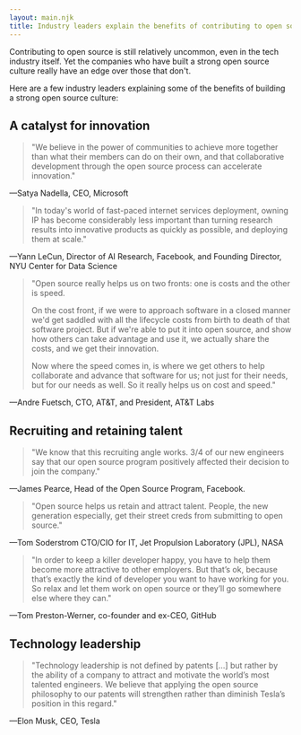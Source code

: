 ```yaml
---
layout: main.njk
title: Industry leaders explain the benefits of contributing to open source
---
```


Contributing to open source is still relatively uncommon, even in the tech industry itself.
Yet the companies who have built a strong open source culture really have an edge over those that don't.

Here are a few industry leaders explaining some of the benefits of building a strong open source culture:

## A catalyst for innovation

> "We believe in the power of communities
to achieve more together than what their members can do on their own,
and that collaborative development through the open source process can accelerate innovation."

—Satya Nadella, CEO, Microsoft

> "In today's world of fast-paced internet services deployment,
owning IP has become considerably less important
than turning research results into innovative products as quickly as possible,
and deploying them at scale."

—Yann LeCun, Director of AI Research, Facebook, and Founding Director, NYU Center for Data Science

> "Open source really helps us on two fronts: one is costs and the other is speed.
>
> On the cost front, if we were to approach software in a closed manner we'd get saddled with all the lifecycle costs from birth to death of that software project. But if we're able to put it into open source, and show how others can take advantage and use it, we actually share the costs, and we get their innovation.
> 
> Now where the speed comes in, is where we get others to help collaborate and advance that software for us; not just for their needs, but for our needs as well. So it really helps us on cost and speed."

—Andre Fuetsch, CTO, AT&T, and President, AT&T Labs

## Recruiting and retaining talent

> "We know that this recruiting angle works.
3/4 of our new engineers say that our open source program
positively affected their decision to join the company."

—James Pearce, Head of the Open Source Program, Facebook.

> "Open source helps us retain and attract talent.
People, the new generation especially,
get their street creds from submitting to open source."

—Tom Soderstrom CTO/CIO for IT, Jet Propulsion Laboratory (JPL), NASA

> "In order to keep a killer developer happy,
you have to help them become more attractive to other employers.
But that’s ok, because that’s exactly the kind of developer you want to have working for you.
So relax and let them work on open source or they’ll go somewhere else where they can."

—Tom Preston-Werner, co-founder and ex-CEO, GitHub

## Technology leadership

> "Technology leadership is not defined by patents […]
but rather by the ability of a company to attract and motivate the world’s most talented engineers.
We believe that applying the open source philosophy to our patents
will strengthen rather than diminish Tesla’s position in this regard."

—Elon Musk, CEO, Tesla
